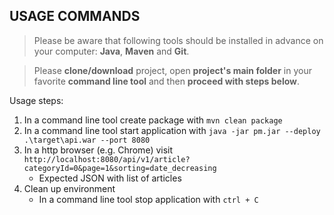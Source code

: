 USAGE COMMANDS
--------------

> Please be aware that following tools should be installed in advance on your computer: **Java**, **Maven** and **Git**. 

> Please **clone/download** project, open **project's main folder** in your favorite **command line tool** and then **proceed with steps below**. 

Usage steps:
1. In a command line tool create package with `mvn clean package`
1. In a command line tool start application with `java -jar pm.jar --deploy .\target\api.war --port 8080`
1. In a http browser (e.g. Chrome) visit `http://localhost:8080/api/v1/article?categoryId=0&page=1&sorting=date_decreasing`
   * Expected JSON with list of articles
1. Clean up environment 
     * In a command line tool stop application with `ctrl + C`